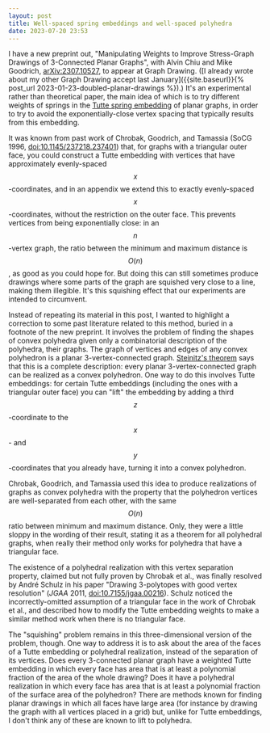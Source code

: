 ```yaml
---
layout: post
title: Well-spaced spring embeddings and well-spaced polyhedra
date: 2023-07-20 23:53
---
```

I have a new preprint out, "Manipulating Weights
to Improve Stress-Graph Drawings of 3-Connected Planar Graphs", with Alvin Chiu and Mike Goodrich, [arXiv:2307.10527](https://arxiv.org/abs/2307.10527), to appear at Graph Drawing. ([I already wrote about my other Graph Drawing accept last January]({{site.baseurl}}{% post_url 2023-01-23-doubled-planar-drawings %}).) It's an experimental rather than theoretical paper, the main idea of which is to try different weights of springs in the [Tutte spring embedding](https://en.wikipedia.org/wiki/Tutte_embedding) of planar graphs, in order to try to avoid the exponentially-close vertex spacing that typically results from this embedding.

It was known from past work of Chrobak, Goodrich, and Tamassia (SoCG 1996, [doi:10.1145/237218.237401](https://doi.org/10.1145/237218.237401)) that, for graphs with a triangular outer face, you could construct a Tutte embedding with vertices that have approximately evenly-spaced $$x$$-coordinates, and in an appendix we extend this to exactly evenly-spaced $$x$$-coordinates, without the restriction on the outer face. This prevents vertices from being exponentially close: in an $$n$$-vertex graph, the ratio between the minimum and maximum distance is $$O(n)$$, as good as you could hope for.
But doing this can still sometimes produce drawings where some parts of the graph are squished very close to a line, making them illegible. It's this squishing effect that our experiments are intended to circumvent.

Instead of repeating its material in this post, I wanted to highlight a correction to some past literature related to this method, buried in a footnote of the new preprint. It involves the problem of finding the shapes of convex polyhedra given only a combinatorial description of the polyhedra, their graphs. The graph of vertices and edges of any convex polyhedron is a planar 3-vertex-connected graph. [Steinitz's theorem](https://en.wikipedia.org/wiki/Steinitz%27s_theorem) says that this is a complete description: every planar 3-vertex-connected graph can be realized as a convex polyhedron. One way to do this involves Tutte embeddings: for certain Tutte embeddings (including the ones with a triangular outer face) you can "lift" the embedding by adding a third $$z$$-coordinate to the $$x$$- and $$y$$-coordinates that you already have, turning it into a convex polyhedron.

Chrobak, Goodrich, and Tamassia used this idea to produce realizations of graphs as convex polyhedra with the property that the polyhedron vertices are well-separated from each other, with the same $$O(n)$$ ratio between minimum and maximum distance. Only, they were a little sloppy in the wording of their result, stating it as a theorem for all polyhedral graphs, when really their method only works for polyhedra that have a triangular face.

The existence of a polyhedral realization with this vertex separation property, claimed but not fully proven by Chrobak et al., was finally resolved by André Schulz in his paper "Drawing 3-polytopes with good vertex resolution" (_JGAA_ 2011, [doi:10.7155/jgaa.00216](https://dx.doi.org/10.7155/jgaa.00216)). Schulz noticed the incorrectly-omitted assumption of a triangular face in the work of Chrobak et al., and described how to modify the Tutte embedding weights to make a similar method work when there is no triangular face.

The "squishing" problem remains in this three-dimensional version of the problem, though. One way to address it is to ask about the area of the faces of a Tutte embedding or polyhedral realization, instead of the separation of its vertices. Does every 3-connected planar graph have a weighted Tutte embedding in which every face has area that is at least a polynomial fraction of the area of the whole drawing? Does it have a polyhedral realization in which every face has area that is at least a polynomial fraction of the surface area of the polyhedron? There are methods known for finding planar drawings in which all faces have large area (for instance by drawing the graph with all vertices placed in a grid) but, unlike for Tutte embeddings, I don't think any of these are known to lift to polyhedra.
